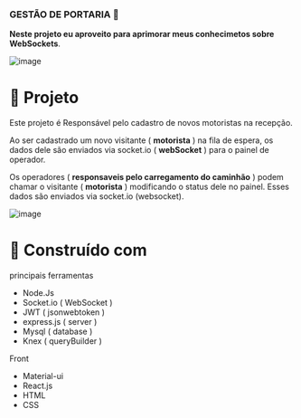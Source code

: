 ### GESTÃO DE PORTARIA 🎈

**Neste projeto eu aproveito para aprimorar meus conhecimetos sobre WebSockets**.

![image](https://user-images.githubusercontent.com/69175890/166339282-5795d22a-a9fb-43ec-aa39-957cbfb1c4f5.png)


# 🛑 Projeto

Este projeto é Responsável  pelo cadastro de novos motoristas na recepção.

Ao ser cadastrado um novo visitante (  **motorista** ) na fila de espera, os dados dele são enviados via socket.io ( **webSocket** ) para o painel de operador.

Os operadores ( **responsaveis pelo carregamento do caminhão** ) podem chamar o visitante (  **motorista** ) modificando o status dele no painel.
Esses dados são enviados via socket.io (websocket).

![image](https://user-images.githubusercontent.com/69175890/166340844-08dd19c9-2dcf-4a77-ae77-84322fef3dd8.png)

# 👷 Construído com 
principais ferramentas 
* Node.Js
* Socket.io ( WebSocket )
* JWT ( jsonwebtoken ) 
* express.js ( server )
* Mysql ( database ) 
* Knex ( queryBuilder )

Front 
- Material-ui
- React.js
- HTML 
- CSS
